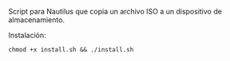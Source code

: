 Script para Nautilus que copia un archivo ISO a un dispositivo de almacenamiento.

Instalación:
```
chmod +x install.sh && ./install.sh
```
